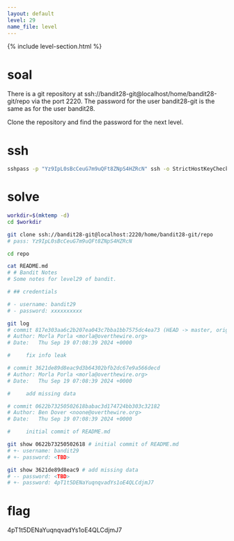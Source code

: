 ```yaml
---
layout: default
level: 29
name_file: level
---
```


{% include level-section.html %}

# soal
There is a git repository at ssh://bandit28-git@localhost/home/bandit28-git/repo via the port 2220. The password for the user bandit28-git is the same as for the user bandit28.

Clone the repository and find the password for the next level.

# ssh
```bash
sshpass -p "Yz9IpL0sBcCeuG7m9uQFt8ZNpS4HZRcN" ssh -o StrictHostKeyChecking=no bandit28@bandit.labs.overthewire.org -p 2220
```

# solve
```bash
workdir=$(mktemp -d)
cd $workdir

git clone ssh://bandit28-git@localhost:2220/home/bandit28-git/repo
# pass: Yz9IpL0sBcCeuG7m9uQFt8ZNpS4HZRcN

cd repo

cat README.md
# # Bandit Notes
# Some notes for level29 of bandit.

# ## credentials

# - username: bandit29
# - password: xxxxxxxxxx

git log
# commit 817e303aa6c2b207ea043c7bba1bb7575dc4ea73 (HEAD -> master, origin/master, origin/HEAD)
# Author: Morla Porla <morla@overthewire.org>
# Date:   Thu Sep 19 07:08:39 2024 +0000

#     fix info leak

# commit 3621de89d8eac9d3b64302bfb2dc67e9a566decd
# Author: Morla Porla <morla@overthewire.org>
# Date:   Thu Sep 19 07:08:39 2024 +0000

#     add missing data

# commit 0622b73250502618babac3d174724bb303c32182
# Author: Ben Dover <noone@overthewire.org>
# Date:   Thu Sep 19 07:08:39 2024 +0000

#     initial commit of README.md

git show 0622b73250502618 # initial commit of README.md
# +- username: bandit29
# +- password: <TBD>

git show 3621de89d8eac9 # add missing data
# -- password: <TBD>
# +- password: 4pT1t5DENaYuqnqvadYs1oE4QLCdjmJ7
```

# flag
4pT1t5DENaYuqnqvadYs1oE4QLCdjmJ7